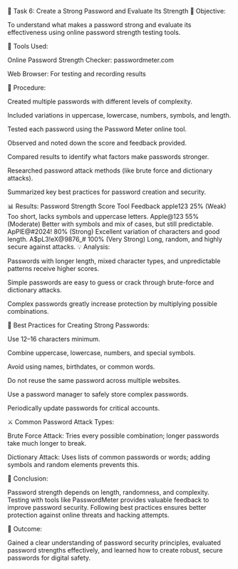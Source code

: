 🔐 Task 6: Create a Strong Password and Evaluate Its Strength
🎯 Objective:

To understand what makes a password strong and evaluate its effectiveness using online password strength testing tools.

🧰 Tools Used:

Online Password Strength Checker: passwordmeter.com

Web Browser: For testing and recording results

🧭 Procedure:

Created multiple passwords with different levels of complexity.

Included variations in uppercase, lowercase, numbers, symbols, and length.

Tested each password using the Password Meter online tool.

Observed and noted down the score and feedback provided.

Compared results to identify what factors make passwords stronger.

Researched password attack methods (like brute force and dictionary attacks).

Summarized key best practices for password creation and security.

📊 Results:
Password	Strength Score	Tool Feedback
apple123	25% (Weak)	Too short, lacks symbols and uppercase letters.
Apple@123	55% (Moderate)	Better with symbols and mix of cases, but still predictable.
ApPlE@#2024!	80% (Strong)	Excellent variation of characters and good length.
A$pL3!eX@9876_#	100% (Very Strong)	Long, random, and highly secure against attacks.
💡 Analysis:

Passwords with longer length, mixed character types, and unpredictable patterns receive higher scores.

Simple passwords are easy to guess or crack through brute-force and dictionary attacks.

Complex passwords greatly increase protection by multiplying possible combinations.

🧠 Best Practices for Creating Strong Passwords:

Use 12–16 characters minimum.

Combine uppercase, lowercase, numbers, and special symbols.

Avoid using names, birthdates, or common words.

Do not reuse the same password across multiple websites.

Use a password manager to safely store complex passwords.

Periodically update passwords for critical accounts.

⚔️ Common Password Attack Types:

Brute Force Attack: Tries every possible combination; longer passwords take much longer to break.

Dictionary Attack: Uses lists of common passwords or words; adding symbols and random elements prevents this.

🧾 Conclusion:

Password strength depends on length, randomness, and complexity.
Testing with tools like PasswordMeter provides valuable feedback to improve password security.
Following best practices ensures better protection against online threats and hacking attempts.

🏁 Outcome:

Gained a clear understanding of password security principles, evaluated password strengths effectively, and learned how to create robust, secure passwords for digital safety.
